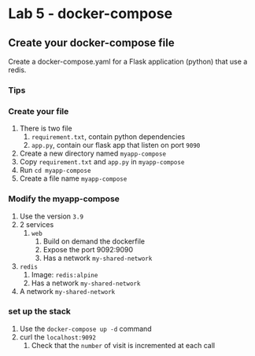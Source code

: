 # Lab 5 - docker-compose

## Create your docker-compose file

Create a docker-compose.yaml for a Flask application (python) that use a redis.

### Tips

### Create your file

1. There is two file 
   1. `requirement.txt`, contain python dependencies 
   2. `app.py`, contain our flask app that listen on port `9090`
2. Create a new directory named `myapp-compose` 
3. Copy `requirement.txt` and `app.py` in `myapp-compose`
4. Run `cd myapp-compose`
5. Create a file name `myapp-compose`

### Modify the myapp-compose

1. Use the version `3.9`
2. 2 services
   1. `web`
      1. Build on demand the dockerfile
      2. Expose the port 9092:9090
      3. Has a network `my-shared-network`
  2. `redis`
     1. Image: `redis:alpine`
     2. Has a network `my-shared-network`
3. A network `my-shared-network`

### set up the stack

1. Use the `docker-compose up -d` command
2. curl the `localhost:9092`
   1. Check that the `number` of visit is incremented at each call
